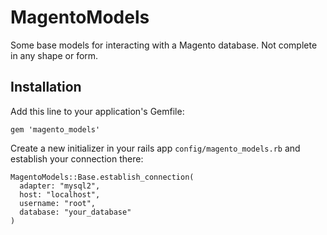 # MagentoModels

Some base models for interacting with a Magento database. Not complete in any shape or form.

## Installation

Add this line to your application's Gemfile:

```
gem 'magento_models'
```

Create a new initializer in your rails app `config/magento_models.rb` and establish your connection there:

```
MagentoModels::Base.establish_connection(
  adapter: "mysql2",
  host: "localhost",
  username: "root",
  database: "your_database"
)
```
